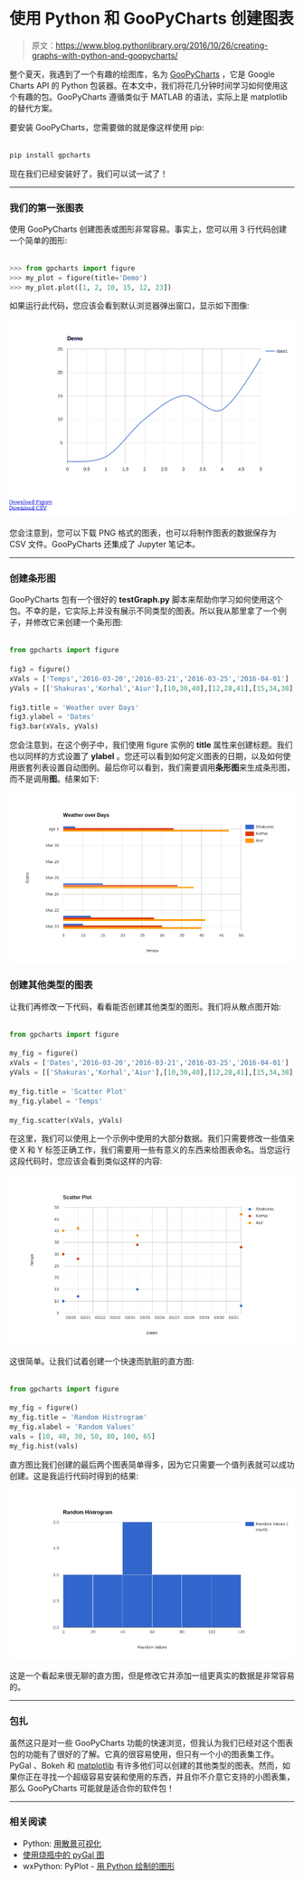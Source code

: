 # 使用 Python 和 GooPyCharts 创建图表

> 原文：<https://www.blog.pythonlibrary.org/2016/10/26/creating-graphs-with-python-and-goopycharts/>

整个夏天，我遇到了一个有趣的绘图库，名为 [GooPyCharts](https://github.com/Dfenestrator/GooPyCharts) ，它是 Google Charts API 的 Python 包装器。在本文中，我们将花几分钟时间学习如何使用这个有趣的包。GooPyCharts 遵循类似于 MATLAB 的语法，实际上是 matplotlib 的替代方案。

要安装 GooPyCharts，您需要做的就是像这样使用 pip:

```py

pip install gpcharts

```

现在我们已经安装好了，我们可以试一试了！

* * *

### 我们的第一张图表

使用 GooPyCharts 创建图表或图形非常容易。事实上，您可以用 3 行代码创建一个简单的图形:

```py

>>> from gpcharts import figure
>>> my_plot = figure(title='Demo')
>>> my_plot.plot([1, 2, 10, 15, 12, 23])

```

如果运行此代码，您应该会看到默认浏览器弹出窗口，显示如下图像:

![gpchart_simple](img/adb18933551ffe5649f5645be92cf880.png)

您会注意到，您可以下载 PNG 格式的图表，也可以将制作图表的数据保存为 CSV 文件。GooPyCharts 还集成了 Jupyter 笔记本。

* * *

### 创建条形图

GooPyCharts 包有一个很好的 **testGraph.py** 脚本来帮助你学习如何使用这个包。不幸的是，它实际上并没有展示不同类型的图表。所以我从那里拿了一个例子，并修改它来创建一个条形图:

```py

from gpcharts import figure

fig3 = figure()
xVals = ['Temps','2016-03-20','2016-03-21','2016-03-25','2016-04-01']
yVals = [['Shakuras','Korhal','Aiur'],[10,30,40],[12,28,41],[15,34,38],[8,33,47]]

fig3.title = 'Weather over Days'
fig3.ylabel = 'Dates'
fig3.bar(xVals, yVals)

```

您会注意到，在这个例子中，我们使用 figure 实例的 **title** 属性来创建标题。我们也以同样的方式设置了 **ylabel** 。您还可以看到如何定义图表的日期，以及如何使用嵌套列表设置自动图例。最后你可以看到，我们需要调用**条形图**来生成条形图，而不是调用**图**。结果如下:

![weather](img/46e0437275356e552435c2b085bee038.png)

### 创建其他类型的图表

让我们再修改一下代码，看看能否创建其他类型的图形。我们将从散点图开始:

```py

from gpcharts import figure

my_fig = figure()
xVals = ['Dates','2016-03-20','2016-03-21','2016-03-25','2016-04-01']
yVals = [['Shakuras','Korhal','Aiur'],[10,30,40],[12,28,41],[15,34,38],[8,33,47]]

my_fig.title = 'Scatter Plot'
my_fig.ylabel = 'Temps'

my_fig.scatter(xVals, yVals)

```

在这里，我们可以使用上一个示例中使用的大部分数据。我们只需要修改一些值来使 X 和 Y 标签正确工作，我们需要用一些有意义的东西来给图表命名。当您运行这段代码时，您应该会看到类似这样的内容:

![scatter](img/fdb74cbe4b2a6aa86774303ff75cc9dc.png)

这很简单。让我们试着创建一个快速而肮脏的直方图:

```py

from gpcharts import figure

my_fig = figure()
my_fig.title = 'Random Histrogram'
my_fig.xlabel = 'Random Values'
vals = [10, 40, 30, 50, 80, 100, 65]
my_fig.hist(vals)

```

直方图比我们创建的最后两个图表简单得多，因为它只需要一个值列表就可以成功创建。这是我运行代码时得到的结果:

![histogram](img/0926d1e79262ec80799a6ef5333efb53.png)

这是一个看起来很无聊的直方图，但是修改它并添加一组更真实的数据是非常容易的。

* * *

### 包扎

虽然这只是对一些 GooPyCharts 功能的快速浏览，但我认为我们已经对这个图表包的功能有了很好的了解。它真的很容易使用，但只有一个小的图表集工作。PyGal 、Bokeh 和 [matplotlib](http://matplotlib.org/) 有许多他们可以创建的其他类型的图表。然而，如果你正在寻找一个超级容易安装和使用的东西，并且你不介意它支持的小图表集，那么 GooPyCharts 可能就是适合你的软件包！

* * *

### 相关阅读

*   Python: [用散景可视化](https://www.blog.pythonlibrary.org/2016/07/27/python-visualization-with-bokeh/)
*   [使用烧瓶中的 pyGal 图](https://www.blog.pythonlibrary.org/2015/04/16/using-pygal-graphs-in-flask/)
*   wxPython: PyPlot - [用 Python 绘制的图形](https://www.blog.pythonlibrary.org/2010/09/27/wxpython-pyplot-graphs-with-python/)